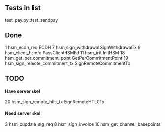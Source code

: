 ## Tests in list

test_pay.py::test_sendpay

## Done

1   hsm_ecdh_req						ECDH
7   hsm_sign_withdrawal					SignWithdrawalTx
9   hsm_client_hsmfd					PassClientHSMFd
11  hsm_init							InitHSM
18  hsm_get_per_commitment_point		GetPerCommitmentPoint
19  hsm_sign_remote_commitment_tx		SignRemoteCommitmentTx

## TODO

#### Have server skel

20  hsm_sign_remote_htlc_tx				SignRemoteHTLCTx

#### Need server skel

3   hsm_cupdate_sig_req
8   hsm_sign_invoice
10  hsm_get_channel_basepoints

